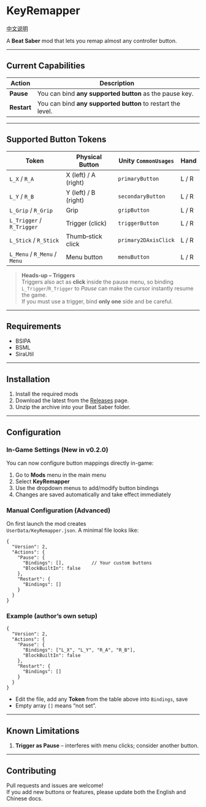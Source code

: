 # KeyRemapper

[中文说明](README_zh.md)

A **Beat Saber** mod that lets you remap almost any controller button.

---

## Current Capabilities

| Action      | Description                                                 |
|-------------|-------------------------------------------------------------|
| **Pause**   | You can bind **any supported button** as the pause key.     |
| **Restart** | You can bind **any supported button** to restart the level. |

---

## Supported Button Tokens

| Token                        | Physical Button      | Unity `CommonUsages` | Hand  |
|------------------------------|----------------------|----------------------|-------|
| `L_X` / `R_A`                | X (left) / A (right) | `primaryButton`      | L / R |
| `L_Y` / `R_B`                | Y (left) / B (right) | `secondaryButton`    | L / R |
| `L_Grip` / `R_Grip`          | Grip                 | `gripButton`         | L / R |
| `L_Trigger` / `R_Trigger`    | Trigger (click)      | `triggerButton`      | L / R |
| `L_Stick` / `R_Stick`        | Thumb‑stick click    | `primary2DAxisClick` | L / R |
| `L_Menu` / `R_Menu` / `Menu` | Menu button          | `menuButton`         | L / R |

> **Heads‑up – Triggers**  
> Triggers also act as **click** inside the pause menu, so binding `L_Trigger`/`R_Trigger` to *Pause* can make the
> cursor instantly resume the game.  
> If you must use a trigger, bind **only one** side and be careful.

---

## Requirements

- BSIPA
- BSML
- SiraUtil

---

## Installation

1. Install the required mods
2. Download the latest from the [Releases](https://github.com/lyyQwQ/KeyRemapper/releases) page.
3. Unzip the archive into your Beat Saber folder.

---

## Configuration

### In-Game Settings (New in v0.2.0)

You can now configure button mappings directly in-game:
1. Go to **Mods** menu in the main menu
2. Select **KeyRemapper**
3. Use the dropdown menus to add/modify button bindings
4. Changes are saved automatically and take effect immediately

### Manual Configuration (Advanced)

On first launch the mod creates  
`UserData/KeyRemapper.json`. A minimal file looks like:

```jsonc
{
  "Version": 2,
  "Actions": {
    "Pause": {
      "Bindings": [],          // Your custom buttons
      "BlockBuiltIn": false
    },
    "Restart": {
      "Bindings": []
    }
  }
}
```

### Example (author’s own setup)

```jsonc
{
  "Version": 2,
  "Actions": {
    "Pause": {
      "Bindings": ["L_X", "L_Y", "R_A", "R_B"],
      "BlockBuiltIn": false
    },
    "Restart": {
      "Bindings": []
    }
  }
}
```

* Edit the file, add any **Token** from the table above into `Bindings`, save
* Empty array `[]` means “not set”.

---

## Known Limitations

1. **Trigger as Pause** – interferes with menu clicks; consider another button.

---

## Contributing

Pull requests and issues are welcome!  
If you add new buttons or features, please update both the English and Chinese docs.